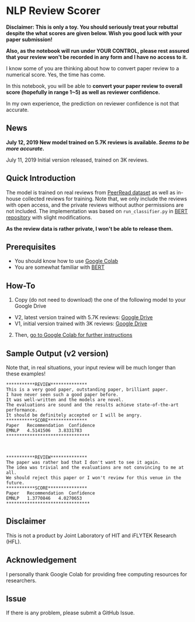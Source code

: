 # NLP Review Scorer

**Disclaimer: This is only a toy. You should seriously treat your rebuttal despite the what scores are given below. Wish you good luck with your paper submission!**

**Also, as the notebook will run under YOUR CONTROL, please rest assured that your review won't be recorded in any form and I have no access to it.**

I know some of you are thinking about how to convert paper review to a numerical score.
Yes, the time has come.

In this notebook, you will be able to **convert your paper review to overall score (hopefully in range 1~5) as well as reviewer confidence.**

In my own experience, the prediction on reviewer confidence is not that accurate.

## News
**July 12, 2019	New model trained on 5.7K reviews is available. *Seems to be more accurate*.**

July 11, 2019	Initial version released, trained on 3K reviews.

## Quick Introduction
The model is trained on real reviews from [PeerRead dataset](https://github.com/allenai/PeerRead) as well as in-house collected reviews for training. Note that, we only include the reviews with open access, and the private reviews without author permissions are not included. 
The implementation was based on `run_classifier.py` in [BERT repository](https://github.com/google-research/bert) with slight modifications.

**As the review data is rather private, I won't be able to release them.**

## Prerequisites
- You should know how to use [Google Colab](http://colab.research.google.com)
- You are somewhat familiar with [BERT](https://github.com/google-research/bert)

## How-To
1. Copy (do not need to download) the one of the following model to your Google Drive
- V2, latest version trained with 5.7K reviews: [Google Drive](https://drive.google.com/open?id=1HBauWO1kjvhyQcerXbq9NPzJaBAcW0bZ)
- V1, initial version trained with 3K reviews: [Google Drive](https://drive.google.com/open?id=1WsMm_h_cHgj0gEDvfELmLzklVul9GOjU)

2. Then, [go to Google Colab for further instructions](https://colab.research.google.com/drive/1AmmRUJa3_ZhFrpRsz7ovar6-L-sV62tU)


## Sample Output (v2 version)
Note that, in real situations, your input review will be much longer than these examples!

```
***********REVIEW**************
This is a very good paper, outstanding paper, brilliant paper.
I have never seen such a good paper before.
It was well-written and the models are novel.
The evaluations are sound and the results achieve state-of-the-art performance.
It should be definitely accepted or I will be angry.
***********SCORE***************
Paper	Recommendation	Confidence
EMNLP	4.5141506	3.8331783
********************************
```
​
```
***********REVIEW**************
The paper was rather bad that I don't want to see it again.
The idea was trivial and the evaluations are not convincing to me at all.
We should reject this paper or I won't review for this venue in the future.
***********SCORE***************
Paper	Recommendation	Confidence
EMNLP	1.3770846	4.0270653
********************************
```

## Disclaimer
This is not a product by Joint Laboratory of HIT and iFLYTEK Research (HFL). 

## Acknowledgement
I personally thank Google Colab for providing free computing resources for researchers.

## Issue
If there is any problem, please submit a GitHub Issue.
